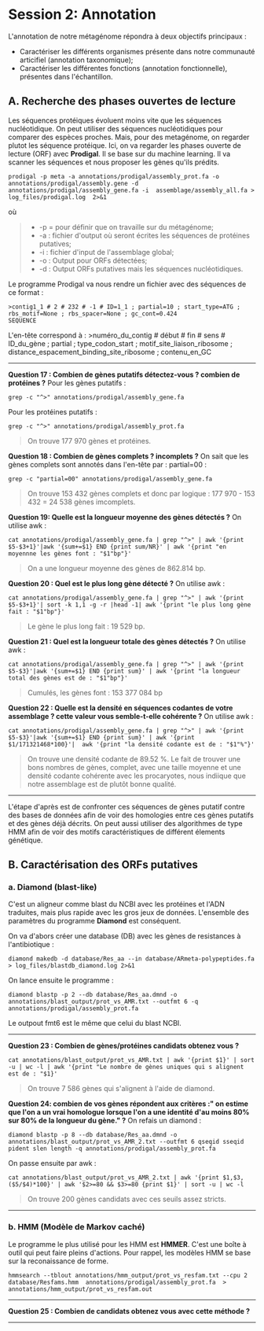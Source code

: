 # Session 2: Annotation

L'annotation de notre métagénome répondra à deux objectifs principaux : 
 * Caractériser les différents organismes présente dans notre communauté articifiel (annotation taxonomique); 
 * Caractériser les différentes fonctions (annotation fonctionnelle), présentes dans l'échantillon.

## A. Recherche des phases ouvertes de lecture

Les séquences protéiques évoluent moins vite que les séquences nucléotidique. On peut utiliser des séquences nucléotidiques pour comparer des espèces proches. Mais, pour des metagénome, on regarder plutot les séquence protéique. Ici, on va regarder les phases ouverte de lecture (ORF) avec **Prodigal**. Il se base sur du machine learning. Il va scanner les séquences et nous proposer les gènes qu'ils prédits.

```
prodigal -p meta -a annotations/prodigal/assembly_prot.fa -o annotations/prodigal/assembly.gene -d annotations/prodigal/assembly_gene.fa -i  assemblage/assembly_all.fa > log_files/prodigal.log  2>&1
```
où
> * -p = pour définir que on travaille sur du métagénome;
> * -a : fichier d'output où seront écrites les séquences de protéines putatives;
> * -i : fichier d'input de l'assemblage global;
> * -o : Output pour ORFs détectées;
> * -d : Output ORFs putatives mais les séquences nucléotidiques.

Le programme Prodigal va nous rendre un fichier avec des séquences de ce format :
```
>contig1_1 # 2 # 232 # -1 # ID=1_1 ; partial=10 ; start_type=ATG ; rbs_motif=None ; rbs_spacer=None ; gc_cont=0.424
SEQUENCE
```
L'en-tête correspond à : >numéro_du_contig # début # fin # sens # ID_du_gène ; partial ; type_codon_start ; motif_site_liaison_ribosome ; distance_espacement_binding_site_ribosome ; contenu_en_GC

-----------------------------------------------------------------------------------------------------------------------------------------------------------
**Question 17 : Combien de gènes putatifs détectez-vous ? combien de protéines ?**
Pour les gènes putatifs :
```
grep -c "^>" annotations/prodigal/assembly_gene.fa
```
Pour les protéines putatifs :
```
grep -c "^>" annotations/prodigal/assembly_prot.fa
```
>On trouve 177 970 gènes et protéines.

**Question 18 : Combien de gènes complets ? incomplets ?**
On sait que les gènes complets sont annotés dans l'en-tête par : partial=00 :
```
grep -c "partial=00" annotations/prodigal/assembly_gene.fa 
```
>On trouve 153 432 gènes complets et donc par logique : 177 970 - 153 432 = 24 538 gènes imcomplets.

**Question 19: Quelle est la longueur moyenne des gènes détectés ?**
On utilise awk :
```
cat annotations/prodigal/assembly_gene.fa | grep "^>" | awk '{print $5-$3+1}'|awk '{sum+=$1} END {print sum/NR}' | awk '{print "en moyennne les gènes font : "$1"bp"}'
```
>On a une longueur moyenne des gènes de 862.814 bp.

**Question 20 : Quel est le plus long gène détecté ?**
On utilise awk :
```
cat annotations/prodigal/assembly_gene.fa | grep "^>" | awk '{print $5-$3+1}'| sort -k 1,1 -g -r |head -1| awk '{print "le plus long gène fait : "$1"bp"}'
```
>Le gène le plus long fait : 19 529 bp.

**Question 21 : Quel est la longueur totale des gènes détectés ?**
On utilise awk :
```
cat annotations/prodigal/assembly_gene.fa | grep "^>" | awk '{print $5-$3}'|awk '{sum+=$1} END {print sum}' | awk '{print "la longueur total des gènes est de : "$1"bp"}'
```
>Cumulés, les gènes font : 153 377 084 bp

**Question 22 : Quelle est la densité en séquences codantes de votre assemblage ? cette valeur vous semble-t-elle cohérente ?**
On utilise awk :
```
cat annotations/prodigal/assembly_gene.fa | grep "^>" | awk '{print $5-$3}'|awk '{sum+=$1} END {print sum}' | awk '{print $1/171321468*100}'|  awk '{print "la densité codante est de : "$1"%"}'
```
>On trouve une densité codante de 89.52 %. Le fait de trouver une bons nombres de gènes, complet, avec une taille moyenne et une densité codante cohérente avec les procaryotes, nous indiique que notre assemblage est de plutôt bonne qualité.
-----------------------------------------------------------------------------------------------------------------------------------------------------------
L'étape d'après est de confronter ces séquences de gènes putatif contre des bases de données afin de voir des homologies entre ces gènes putatifs et des gènes déjà décrits. On peut aussi utiliser des algorithmes de type HMM afin de voir des motifs caractéristiques de différent élements génétique.

## B. Caractérisation des ORFs putatives

### a. Diamond (blast-like)

C'est un aligneur comme blast du NCBI avec les protéines et l'ADN traduites, mais plus rapide avec les gros jeux de données. L'ensemble des paramètres du programme **Diamond** est conséquent.

On va d'abors créer une database (DB) avec les gènes de resistances à l'antibiotique :
```
diamond makedb -d database/Res_aa --in database/ARmeta-polypeptides.fa > log_files/blastdb_diamond.log 2>&1
```

On lance ensuite le programme :
```
diamond blastp -p 2 --db database/Res_aa.dmnd -o annotations/blast_output/prot_vs_AMR.txt --outfmt 6 -q annotations/prodigal/assembly_prot.fa
```
Le outpout fmt6 est le même que celui du blast NCBI.

-----------------------------------------------------------------------------------------------------------------------------------------------------------
**Question 23 : Combien de gènes/protéines candidats obtenez vous ?**
```
cat annotations/blast_output/prot_vs_AMR.txt | awk '{print $1}' | sort -u | wc -l | awk '{print "Le nombre de gènes uniques qui s alignent est de : "$1}'
```
>On trouve 7 586 gènes qui s'alignent à l'aide de diamond. 

**Question 24: combien de vos gènes répondent aux critères :" on estime que l'on a un vrai homologue lorsque l'on a une identité d'au moins 80% sur 80% de la longueur du gène." ?**
On refais un diamond :
```
diamond blastp -p 8 --db database/Res_aa.dmnd -o annotations/blast_output/prot_vs_AMR_2.txt --outfmt 6 qseqid sseqid pident slen length -q annotations/prodigal/assembly_prot.fa

```
On passe ensuite par awk :
```
cat annotations/blast_output/prot_vs_AMR_2.txt | awk '{print $1,$3,($5/$4)*100}' | awk '$2>=80 && $3>=80 {print $1}' | sort -u | wc -l
```
>On trouve 200 gènes candidats avec ces seuils assez stricts.
-----------------------------------------------------------------------------------------------------------------------------------------------------------
### b. HMM (Modèle de Markov caché)

Le programme le plus utilisé pour les HMM est **HMMER**. C'est une boîte à outil qui peut faire pleins d'actions. Pour rappel, les modèles HMM se base sur la reconaissance de forme.
```
hmmsearch --tblout annotations/hmm_output/prot_vs_resfam.txt --cpu 2 database/Resfams.hmm  annotations/prodigal/assembly_prot.fa  >  annotations/hmm_output/prot_vs_resfam.out
```

-----------------------------------------------------------------------------------------------------------------------------------------------------------
**Question 25 : Combien de candidats obtenez vous avec cette méthode ?**

-----------------------------------------------------------------------------------------------------------------------------------------------------------
